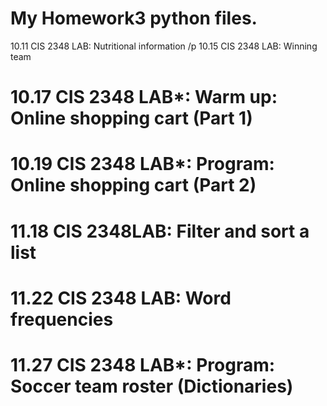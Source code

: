 # My Homework3 python files.

10.11 CIS 2348 LAB: Nutritional information /p
10.15 CIS 2348 LAB: Winning team
# 10.17 CIS 2348 LAB*: Warm up: Online shopping cart (Part 1)
# 10.19 CIS 2348 LAB*: Program: Online shopping cart (Part 2)
# 11.18 CIS 2348LAB: Filter and sort a list
# 11.22 CIS 2348 LAB: Word frequencies
# 11.27 CIS 2348 LAB*: Program: Soccer team roster (Dictionaries)
